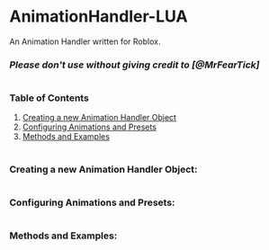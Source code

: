 # AnimationHandler-LUA
An Animation Handler written for Roblox.

### *Please don't use without giving credit to [@MrFearTick]*
#

### Table of Contents

1. [Creating a new Animation Handler Object](#creating-a-new-animation-handler-object)
2. [Configuring Animations and Presets](#configuring-animations-and-presets)
3. [Methods and Examples](#methods-and-examples)

#

### Creating a new Animation Handler Object:

#

### Configuring Animations and Presets:

#

### Methods and Examples:

#
